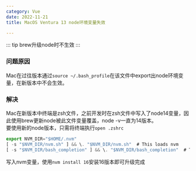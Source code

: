 ```yaml
---
category: Vue
date: 2022-11-21
title: MacOS Ventura 13 node环境变量失效

---
```


::: tip
brew升级node时不生效
:::

### 问题原因
Mac在过往版本通过`source ~/.bash_profile`在该文件中export出node环境变量，在新版本中不会生效。

### 解决
Mac在新版本中终端是zsh文件，之前开发时在zsh文件中写入了node14变量，因此使用brew更新node被此文件变量覆盖，node -v一直为14版本。<br/>
要使用新的node版本，只需将终端执行`open .zshrc `
```ts
export NVM_DIR="$HOME/.nvm"
[ -s "$NVM_DIR/nvm.sh" ] && \. "$NVM_DIR/nvm.sh"  # This loads nvm
[ -s "$NVM_DIR/bash_completion" ] && \. "$NVM_DIR/bash_completion"  # This loads nvm bash_completion
```
写入nvm变量，使用`nvm install 16`安装16版本即可升级完成
